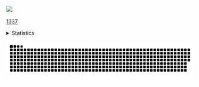 <p align="left">
  <img src="https://komarev.com/ghpvc/?username=RadonCoding&label=Visitor%20count&style=for-the-badge&color=FA6B94"/>
</p>

[1337](https://radoncoding.github.io/)

<details>
  <summary>Statistics</summary>
  <img align="center" src="https://github-readme-stats.vercel.app/api?username=RadonCoding&hide_border=true&show_icons=true&include_all_commits=true&show_icons=true&theme=dracula" />
  <img src="https://github-readme-streak-stats.herokuapp.com/?user=RadonCoding&theme=dracula&hide_border=true" />
  <img align="center" src="https://github-readme-stats.vercel.app/api/top-langs/?username=RadonCoding&hide_border=true&layout=compact&show_icons=true&theme=dracula" />
  
</details>

![](https://raw.githubusercontent.com/RadonCoding/RadonCoding/output/github-contribution-grid-snake-dark.svg#gh-dark-mode-only)

